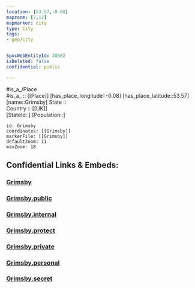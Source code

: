 ```yaml
---
location: [53.57,-0.08] 
mapzoom: [7,12] 
mapmarker: city 
type: City
tags:
- geo/City


SpocWebEntityId: 30582
isDeleted: false
confidential: public

---
```

#is_a_/Place  
#is_a_ :: [[Place]] 
[has_place_longitude::-0.08] 
[has_place_latitude::53.57] 
[name::Grimsby] 
State ::  
Country :: [[UK]]  
[StateId::] 
[Population::] 



```leaflet
id: Grimsby
coordinates: [[Grimsby]] 
markerFile: [[Grimsby]] 
defaultZoom: 11 
maxZoom: 18
```


## Confidential Links & Embeds: 

### [Grimsby](/_Standards/Earth/Continent/Europe/Europe~North/UK/England/Regions~England/Yorkshire_and_the_Humber/Lincolnshire~North-East/cities~Lincolnshire~North-East/Grimsby.md) 

### [Grimsby.public](/_public/Earth/Continent/Europe/Europe~North/UK/England/Regions~England/Yorkshire_and_the_Humber/Lincolnshire~North-East/cities~Lincolnshire~North-East/Grimsby.public.md) 

### [Grimsby.internal](/_internal/Earth/Continent/Europe/Europe~North/UK/England/Regions~England/Yorkshire_and_the_Humber/Lincolnshire~North-East/cities~Lincolnshire~North-East/Grimsby.internal.md) 

### [Grimsby.protect](/_protect/Earth/Continent/Europe/Europe~North/UK/England/Regions~England/Yorkshire_and_the_Humber/Lincolnshire~North-East/cities~Lincolnshire~North-East/Grimsby.protect.md) 

### [Grimsby.private](/_private/Earth/Continent/Europe/Europe~North/UK/England/Regions~England/Yorkshire_and_the_Humber/Lincolnshire~North-East/cities~Lincolnshire~North-East/Grimsby.private.md) 

### [Grimsby.personal](/_personal/Earth/Continent/Europe/Europe~North/UK/England/Regions~England/Yorkshire_and_the_Humber/Lincolnshire~North-East/cities~Lincolnshire~North-East/Grimsby.personal.md) 

### [Grimsby.secret](/_secret/Earth/Continent/Europe/Europe~North/UK/England/Regions~England/Yorkshire_and_the_Humber/Lincolnshire~North-East/cities~Lincolnshire~North-East/Grimsby.secret.md)

